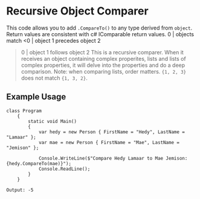 # Recursive Object Comparer

This code allows you to add `.CompareTo()` to any type derived from `object`. Return values are consistent with c# IComparable return values.
0 | objects match
<0 | object 1 precedes object 2
>0 | object 1 follows object 2
This is a recursive comparer. When it receives an object containing complex properites, lists and lists of complex properties, it will delve into the properties and do a deep comparison.
Note: when comparing lists, order matters. `{1, 2, 3}` does not match `{1, 3, 2}`.

## Example Usage
```
class Program
    {
        static void Main()
        {
            var hedy = new Person { FirstName = "Hedy", LastName = "Lamaar" };
            var mae = new Person { FirstName = "Mae", LastName = "Jemison" };

            Console.WriteLine($"Compare Hedy Lamaar to Mae Jemison: {hedy.CompareTo(mae)}");
            Console.ReadLine();
        }
    }
```
`Output: -5`

